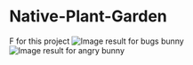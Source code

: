 # Native-Plant-Garden
F for this project
<img src="https://vignette.wikia.nocookie.net/uncyclopedia/images/2/26/Classic_bugsbunny.png/revision/latest?cb=20120707232041" alt="Image result for bugs bunny"/>
<img src="https://media.tenor.com/images/0eb462ba6545a914d579a30b350086da/tenor.gif" alt="Image result for angry bunny"/>

